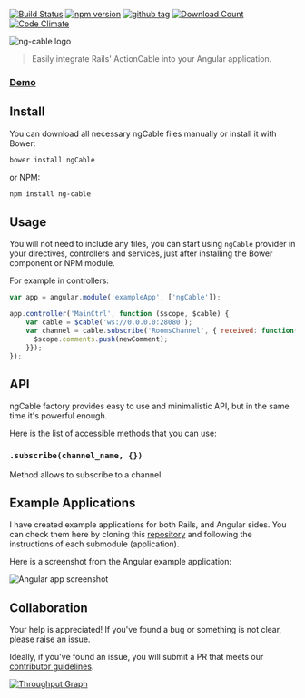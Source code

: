 [![Build Status](https://travis-ci.org/wazery/ng-cable.svg)](https://travis-ci.org/wazery/ng-cable)
[![npm version](http://badge.fury.io/js/ng-cable.svg)](http://badge.fury.io/js/ng-cable)
[![github tag](https://img.shields.io/github/tag/wazery/ngCable.svg)](https://github.com/wazery/ngCable/tags)
[![Download Count](https://img.shields.io/npm/dm/ng-cable.svg)](http://www.npmjs.com/package/ng-cable)
[![Code Climate](https://codeclimate.com/github/wazery/ngCable/badges/gpa.svg)](https://codeclimate.com/github/wazery/ngCable)

![ng-cable logo](http://i.imgur.com/hicMwNW.png?1)

> Easily integrate Rails' ActionCable into your Angular application.

### [Demo](http://wazery.github.io/ngCable)

## Install

You can download all necessary ngCable files manually or install it with Bower:

```bash
bower install ngCable
```

or NPM:

```bash
npm install ng-cable
```

## Usage

You will not need to include any files, you can start using ``ngCable`` provider in your directives, controllers and services, just after installing the Bower component or NPM module.

For example in controllers:

```javascript
var app = angular.module('exampleApp', ['ngCable']);

app.controller('MainCtrl', function ($scope, $cable) {
    var cable = $cable('ws://0.0.0.0:28080');
    var channel = cable.subscribe('RoomsChannel', { received: function(newComment){
      $scope.comments.push(newComment);
    }});
});
```

## API

ngCable factory provides easy to use and minimalistic API, but in the same time it's powerful enough. 

Here is the list of accessible methods that you can use:

### ``.subscribe(channel_name, {})``

Method allows to subscribe to a channel.

## Example Applications

I have created example applications for both Rails, and Angular sides. You can check them here by cloning this [repository](https://github.com/wazery/ng-cable-example-apps) and following the instructions of each submodule (application).

Here is a screenshot from the Angular example application:

![Angular app screenshot](http://i.imgur.com/m8WJWfL.png?1)

## Collaboration

Your help is appreciated! If you've found a bug or something is not clear, please raise an issue.

Ideally, if you've found an issue, you will submit a PR that meets our [contributor guidelines](https://github.com/wazery/ngCable/blob/dev/contributing.markdown).

[![Throughput Graph](https://graphs.waffle.io/wazery/ngCable/throughput.svg)](https://waffle.io/wazery/ngCable/metrics)
